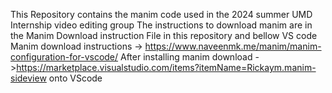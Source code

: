 This Repository contains the manim code used in the 2024 summer UMD Internship video editing group
The instructions to download manim are in the Manim Download instruction File in this repository and bellow
VS code Manim download instructions -> https://www.naveenmk.me/manim/manim-configuration-for-vscode/
After installing manim download ->https://marketplace.visualstudio.com/items?itemName=Rickaym.manim-sideview onto VScode
